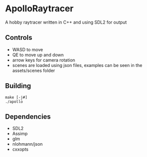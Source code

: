 # ApolloRaytracer

A hobby raytracer written in C++ and using SDL2 for output


## Controls

- WASD to move  
- QE to move up and down
- arrow keys for camera rotation
- scenes are loaded using json files, examples can be seen in the assets/scenes folder

## Building

`make [-j#]`  
`./apollo`

## Dependencies

- SDL2
- Assimp
- glm
- nlohmann/json
- cxxopts

